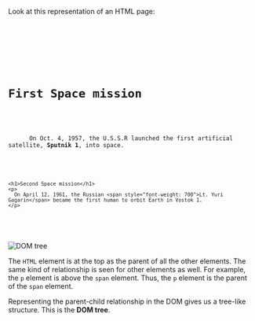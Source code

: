 Look at this representation
of an HTML page:

<codeblock language="html" type="lesson">
<code>
<html>
  <head>
    <title>Space Race!</title>
  </head>
  <body>
    <h1>First Space mission</h1>
    <p>
      On Oct. 4, 1957, the U.S.S.R launched the first artificial satellite, <span style="font-weight: 700">Sputnik 1</span>, into space.
    </p>

    <h1>Second Space mission</h1>
    <p>
      On April 12, 1961, the Russian <span style="font-weight: 700">Lt. Yuri Gagarin</span> became the first human to orbit Earth in Vostok 1.
    </p>
  </body>
</html>
</code>
</codeblock>

![DOM tree](https://ucarecdn.com/4b193a2a-8bf2-46e6-9554-014a903d5c91/ "DOM tree")

The `HTML` element is
at the top
as the parent of
all the other elements.
The same kind of relationship
is seen for other elements as well.
For example,
the `p` element is above
the `span` element.
Thus, the `p` element
is the parent of
the `span` element.

Representing the parent-child
relationship in the DOM
gives us a tree-like structure.
This is the **DOM tree**.
